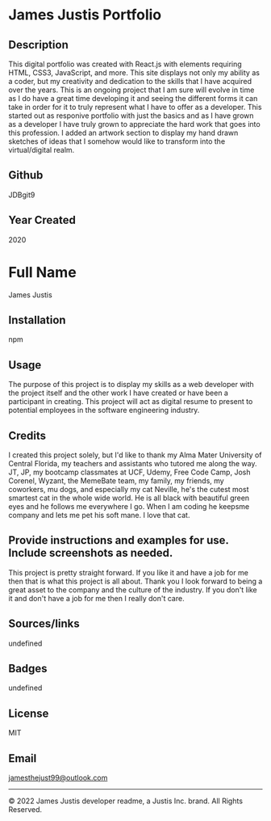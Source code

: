 # James Justis Portfolio

## Description
This digital portfolio was created with React.js with elements requiring HTML, CSS3, JavaScript, and more. This site displays not only my ability as a coder, but my creativity and dedication to the skills that I have acquired over the years. This is an ongoing project that I am sure will  evolve in time as I do have a great time developing it and seeing the different forms it can take in order for it to truly represent what I have to offer as a developer.  This started out as responive portfolio with just the basics and as I have grown as a developer I have truly grown to appreciate the hard work that goes into this profession. I  added an artwork section to display my hand drawn sketches of ideas that I somehow would like to transform into the virtual/digital realm. 

## Github
JDBgit9

## Year Created
2020

# Full Name
James Justis

## Installation
npm

## Usage
The purpose of this project is to display my skills as a web developer with the project itself and the other work I have created or have been a participant in creating.  This project will act as digital resume to present to potential employees in the software engineering industry.

## Credits
I created this project solely, but I'd like to thank my Alma Mater University of Central Florida, my teachers and assistants who tutored me along the way. JT, JP, my bootcamp classmates at UCF, Udemy, Free Code Camp, Josh Corenel, Wyzant, the MemeBate team, my family, my friends, my coworkers, mu dogs, and especially my cat Neville, he's the cutest most smartest cat in the whole wide world. He is all black with beautiful green eyes and he follows me everywhere I go.  When I am coding he keepsme company and lets me pet his soft mane. I love that cat.

## Provide instructions and examples for use. Include screenshots as needed.
This project is pretty straight forward. If you like it and have a job for me then that is what this project is all about. Thank you I look forward to being a great asset to the company and the culture of the industry. If you don't like it and don't have a job for me then I really don't care.  

## Sources/links
undefined

## Badges
undefined

## License 
MIT

## Email
jamesthejust99@outlook.com

---
© 2022 James Justis developer readme, a Justis Inc. brand. All Rights Reserved.
